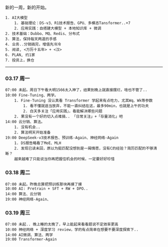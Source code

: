 新的一周，新的开始。

	1. AI大模型
		1. 基础理论：DS-v3、R1技术报告、GPU、多模态Tansformer..+7
		2. 应用实践：自搭建大模型 + 本地知识库 + 微调
	2. 技术基础：Dubbo、MQ、Redis、分布式
	3. 算法，保持每天两道的手感
	4. 业务..分销搞完，增值先冷冷
	5. 阅读, <万历十五年> + <汉>
	6. PLAN, 约1家
	7. 投资上，换仓


****

### 03.17 周一

	07:00 未起。周日下午看大明1566太入神了，结果到晚上就直接摆烂，啥也不管了..
	10:00 Fine-Tuning、两学。
		1. Fine-Tuning 没认真看 Transformer 学起来有点吃力，尤其Wq、Wk等参数
			1. 看不懂就适当放弃，不能一直纠结在这，最多90min，也就是上午的功夫
			2. 白天多关注「应用实践」，看能解决哪些问题
		2. 果没有一个好的切入点难搞.. 「日常关注」+「存量消化」吧
	14:00 云分销、算法。
		1. 没有机会..
		2. 算法明天开始准备
	19:00 DeepSeek-v3技术报告、预训练-Again、神经网络-Again
		1. DS报告略看了MoE、MLH
		2. 发现已读未回，原以为挺匹配没想到是一厢情愿，没有C的经验？简历匹配的不够清晰？
		越来越难了只能说当你再把握住机会的时候，一定要好好珍惜


### 03.18 周二

	07:00 未起。昨晚总算把预训练那块再摸了摸
	10:00 AI: Pretrain + SFT + RW + DPO.. 
	14:00 算法、云分销
	19:00 神经网络-Again、

### 03.19 周三

	07:00 未起.. 晚上睡的太晚了，早上能起来看看题说不定效率更高
	10:00 神经网络 + 深度学习 review，学的有点简单在想要不要深度探索下..
	14:00 AI微调、算法、两学
	19:00 Transformer-Again